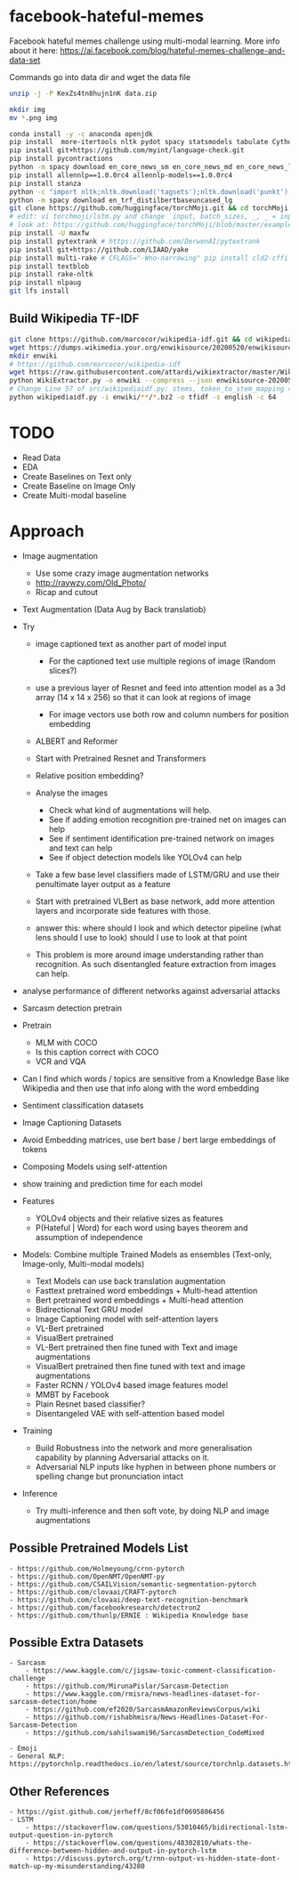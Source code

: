 # facebook-hateful-memes
Facebook hateful memes challenge using multi-modal learning. More info about it here: https://ai.facebook.com/blog/hateful-memes-challenge-and-data-set

Commands
go into data dir and wget the data file
```bash
unzip -j -P KexZs4tn8hujn1nK data.zip
```

```bash
mkdir img
mv *.png img
```

```bash
conda install -y -c anaconda openjdk
pip install  more-itertools nltk pydot spacy statsmodels tabulate Cython dill flair gensim nltk pydot graphviz scipy pandas seaborn matplotlib bidict torch torchvision transformers fasttext contractions pytorch-nlp spacy-transformers stanza
pip install git+https://github.com/myint/language-check.git 
pip install pycontractions
python -m spacy download en_core_news_sm en_core_news_md en_core_news_lg
pip install allennlp==1.0.0rc4 allennlp-models==1.0.0rc4
pip install stanza
python -c "import nltk;nltk.download('tagsets');nltk.download('punkt');nltk.download('averaged_perceptron_tagger');nltk.download('maxent_ne_chunker');nltk.download('words');import stanza;stanza.download('en');nltk.download('stopwords');nltk.download('vader_lexicon');nltk.download('treebank')"
python -m spacy download en_trf_distilbertbaseuncased_lg
git clone https://github.com/huggingface/torchMoji.git && cd torchMoji && pip install -e . && python scripts/download_weights.py
# edit: vi torchmoji/lstm.py and change `input, batch_sizes, _, _ = input` line 78
# look at: https://github.com/huggingface/torchMoji/blob/master/examples/score_texts_emojis.py
pip install -U maxfw
pip install pytextrank # https://github.com/DerwenAI/pytextrank
pip install git+https://github.com/LIAAD/yake
pip install multi-rake # CFLAGS="-Wno-narrowing" pip install cld2-cffi
pip install textblob
pip install rake-nltk
pip install nlpaug
git lfs install

```

## Build Wikipedia TF-IDF
```bash
git clone https://github.com/marcocor/wikipedia-idf.git && cd wikipedia-idf/src
wget https://dumps.wikimedia.your.org/enwikisource/20200520/enwikisource-20200520-pages-articles.xml.bz2
mkdir enwiki
# https://github.com/marcocor/wikipedia-idf
wget https://raw.githubusercontent.com/attardi/wikiextractor/master/WikiExtractor.py
python WikiExtractor.py -o enwiki --compress --json enwikisource-20200520-pages-articles.xml.bz2
# Change Line 57 of src/wikipediaidf.py: stems, token_to_stem_mapping = stem(tokens) if stemmer else None, None => stems, token_to_stem_mapping = stem(tokens) if stemmer else (None, None)
python wikipediaidf.py -i enwiki/**/*.bz2 -o tfidf -s english -c 64


```

# TODO
- Read Data
- EDA
- Create Baselines on Text only
- Create Baseline on Image Only
- Create Multi-modal baseline

# Approach
- Image augmentation
    - Use some crazy image augmentation networks 
    - http://raywzy.com/Old_Photo/
    - Ricap and cutout
- Text Augmentation (Data Aug by Back translatiob)
- Try 
    - image captioned text as another part of model input
        - For the captioned text use multiple regions of image (Random slices?)
    - use a previous layer of Resnet and feed into attention model as a 3d array (14 x 14 x 256) so that it can look at regions of image
        - For image vectors use both row and column numbers for position embedding
    - ALBERT and Reformer
    - Start with Pretrained Resnet and Transformers
    - Relative position embedding?
    - Analyse the images
        - Check what kind of augmentations will help. 
        - See if adding emotion recognition pre-trained net on images can help
        - See if sentiment identification pre-trained network on images and text can help
        - See if object detection models like YOLOv4 can help
        
    - Take a few base level classifiers made of LSTM/GRU and use their penultimate layer output as a feature 
    - Start with pretrained VLBert as base network, add more attention layers and incorporate side features with those.
    - answer this: where should I look and which detector pipeline (what lens should I use to look) should I use to look at that point
    - This problem is more around image understanding rather than recognition. As such disentangled feature extraction from images can help.
- analyse performance of different networks against adversarial attacks
- Sarcasm detection pretrain

- Pretrain
    - MLM with COCO
    - Is this caption correct with COCO
    - VCR and VQA
    
- Can I find which words /  topics are sensitive from a Knowledge Base like Wikipedia and then use that info along with the word embedding
- Sentiment classification datasets
- Image Captioning Datasets
- Avoid Embedding matrices, use bert base / bert large embeddings of tokens
- Composing Models using self-attention
- show training and prediction time for each model

- Features
    - YOLOv4 objects and their relative sizes as features
    - P(Hateful | Word) for each word using bayes theorem and assumption of independence

- Models: Combine multiple Trained Models as ensembles (Text-only, Image-only, Multi-modal models)
    - Text Models can use back translation augmentation
    - Fasttext pretrained word embeddings + Multi-head attention
    - Bert pretrained word embeddings + Multi-head attention
    - Bidirectional Text GRU model
    - Image Captioning model with self-attention layers
    - VL-Bert pretrained
    - VisualBert pretrained
    - VL-Bert pretrained then fine tuned with Text and image augmentations
    - VisualBert pretrained then fine tuned with text and image augmentations
    - Faster RCNN / YOLOv4 based image features model
    - MMBT by Facebook
    - Plain Resnet based classifier? 
    - Disentangeled VAE with self-attention based model
    
    
- Training
    - Build Robustness into the network and more generalisation capability by planning Adversarial attacks on it.
    - Adversarial NLP inputs like hyphen in between phone numbers or spelling change but pronunciation intact
    
    
- Inference
    - Try multi-inference and then soft vote, by doing NLP and image augmentations
    
    
## Possible Pretrained Models List
    - https://github.com/Holmeyoung/crnn-pytorch
    - https://github.com/OpenNMT/OpenNMT-py
    - https://github.com/CSAILVision/semantic-segmentation-pytorch
    - https://github.com/clovaai/CRAFT-pytorch
    - https://github.com/clovaai/deep-text-recognition-benchmark
    - https://github.com/facebookresearch/detectron2
    - https://github.com/thunlp/ERNIE : Wikipedia Knowledge base
    
## Possible Extra Datasets
    - Sarcasm
        - https://www.kaggle.com/c/jigsaw-toxic-comment-classification-challenge
        - https://github.com/MirunaPislar/Sarcasm-Detection
        - https://www.kaggle.com/rmisra/news-headlines-dataset-for-sarcasm-detection/home
        - https://github.com/ef2020/SarcasmAmazonReviewsCorpus/wiki
        - https://github.com/rishabhmisra/News-Headlines-Dataset-For-Sarcasm-Detection
        - https://github.com/sahilswami96/SarcasmDetection_CodeMixed
        
    - Emoji
    - General NLP: https://pytorchnlp.readthedocs.io/en/latest/source/torchnlp.datasets.html
        
    
## Other References
    - https://gist.github.com/jerheff/8cf06fe1df0695806456
    - LSTM
        - https://stackoverflow.com/questions/53010465/bidirectional-lstm-output-question-in-pytorch
        - https://stackoverflow.com/questions/48302810/whats-the-difference-between-hidden-and-output-in-pytorch-lstm
        - https://discuss.pytorch.org/t/rnn-output-vs-hidden-state-dont-match-up-my-misunderstanding/43280
        
